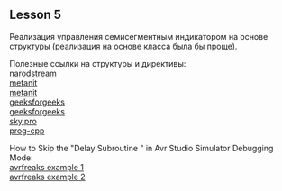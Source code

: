 ## Lesson 5 <br>

Реализация управления семисегментным индикатором на основе структуры (реализация на основе класса была бы проще). <br>

Полезные cсылки на структуры и директивы: <br>
[narodstream](https://narodstream.ru/c-urok-25-struktury/)<br>
[metanit](https://metanit.com/c/tutorial/6.1.php?ysclid=mbhhjkazfc48850142)<br>
[metanit](https://metanit.com/c/tutorial/3.2.php?ysclid=mbhhkvy2l2489363975)<br>
[geeksforgeeks](https://www.geeksforgeeks.org/structures-c/?ysclid=mbhhjl943z144165897)<br>
[geeksforgeeks](https://www.geeksforgeeks.org/c-define-preprocessor/?ysclid=mbhhl45zk3462896401)<br>
[sky.pro](https://sky.pro/wiki/html/struktury-i-obuedineniya-v-c/)<br>
[prog-cpp](https://prog-cpp.ru/c-directives/)<br>

How to Skip the "Delay Subroutine " in Avr Studio Simulator Debugging Mode:<br>
[avrfreaks example 1](https://www.avrfreaks.net/s/topic/a5C3l000000USbPEAW/t123741)<br>
[avrfreaks example 2](https://www.avrfreaks.net/s/topic/a5C3l000000UVRiEAO/t134672)<br>
